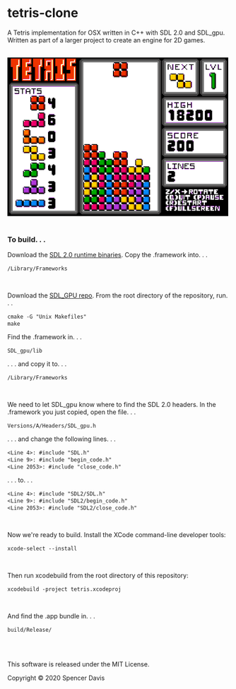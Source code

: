# tetris-clone

A Tetris implementation for OSX written in C++ with SDL 2.0 and SDL_gpu.
<br />
Written as part of a larger project to create an engine for 2D games.
<br /><br />

![Gameplay Demo](demo/tetris-gameplay.gif)
<br /><br />


### To build. . . 

Download the [SDL 2.0 runtime binaries](https://www.libsdl.org/download-2.0.php). Copy the .framework into. . .
```
/Library/Frameworks
```
<br />


Download the [SDL_GPU repo](https://github.com/grimfang4/sdl-gpu). From the root directory of the repository, run. . .
```
cmake -G "Unix Makefiles"
make
```
Find the .framework in. . .
```
SDL_gpu/lib
```
. . . and copy it to. . .
```
/Library/Frameworks
```
<br />


We need to let SDL_gpu know where to find the SDL 2.0 headers. In the .framework you just copied, open the file. . .
```
Versions/A/Headers/SDL_gpu.h
```
. . . and change the following lines. . .
```
<Line 4>: #include "SDL.h"
<Line 9>: #include "begin_code.h"
<Line 2053>: #include "close_code.h"
```
. . . to. . .
```
<Line 4>: #include "SDL2/SDL.h"
<Line 9>: #include "SDL2/begin_code.h"
<Line 2053>: #include "SDL2/close_code.h"
```
<br />


Now we're ready to build. Install the XCode command-line developer tools:
```
xcode-select --install
```
<br />

Then run xcodebuild from the root directory of this repository:
```
xcodebuild -project tetris.xcodeproj
```
<br />

And find the .app bundle in. . . 
```
build/Release/
```
<br /><br />

This software is released under the MIT License.

Copyright © 2020 Spencer Davis
